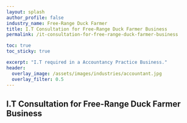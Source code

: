 ```yaml
---
layout: splash 
author_profile: false 
industry_name: Free-Range Duck Farmer
title: I.T Consultation for Free-Range Duck Farmer Business
permalink: /it-consultation-for-free-range-duck-farmer-business

toc: true
toc_sticky: true

excerpt: "I.T required in a Accountancy Practice Business."
header:
  overlay_image: /assets/images/industries/accountant.jpg
  overlay_filter: 0.5 
---
```


## I.T Consultation for Free-Range Duck Farmer Business